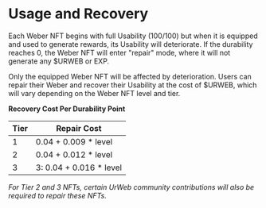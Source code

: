 # Usage and Recovery

Each Weber NFT begins with full Usability (100/100) but when it is equipped and used to generate rewards, its Usability will deteriorate. If the durability reaches 0, the Weber NFT will enter "repair" mode, where it will not generate any $URWEB or EXP.&#x20;

Only the equipped Weber NFT will be affected by deterioration. Users can repair their Weber and recover their Usability at the cost of $URWEB, which will vary depending on the Weber NFT level and tier.



**Recovery Cost Per Durability Point**

<table data-view="cards"><thead><tr><th>Tier</th><th>Repair Cost</th></tr></thead><tbody><tr><td>1</td><td>0.04 + 0.009 * level</td></tr><tr><td>2</td><td>0.04 + 0.012 * level</td></tr><tr><td>3</td><td>3: 0.04 + 0.016 * level</td></tr></tbody></table>



_For Tier 2 and 3 NFTs, certain UrWeb community contributions will also be required to repair these NFTs._
